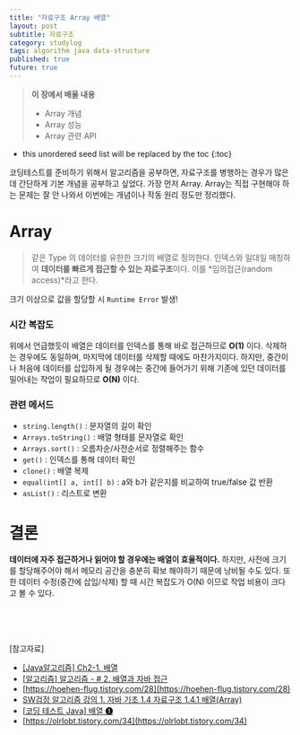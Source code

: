 ```yaml
---
title: "자료구조 Array 배열"
layout: post
subtitle: 자료구조
category: studylog
tags: algorithm java data-structure
published: true
future: true
---
```


> **이 장에서 배울 내용**
>
> * Array 개념
> * Array 성능
> * Array 관련 API

<!--more-->

* this unordered seed list will be replaced by the toc
{:toc}

코딩테스트를 준비하기 위해서 알고리즘을 공부하면, 자료구조를 병행하는 경우가 많은데 간단하게 기본 개념을 공부하고 싶었다. 가장 먼저 Array.
Array는 직접 구현해야 하는 문제는 잘 안 나와서 이번에는 개념이나 작동 원리 정도만 정리했다.

# Array
> 같은 Type 의 데이터를 유한한 크기의 배열로 정의한다. 인덱스와 일대일 매칭하여 **데이터를 빠르게 접근할 수 있는 자료구조**이다. 이를 *임의접근(random access)*라고 한다.

크기 이상으로 값을 할당할 시 `Runtime Error` 발생!
### 시간 복잡도
위에서 언급했듯이 배열은 데이터를 인덱스를 통해 바로 접근하므로 **O(1)** 이다. 삭제하는 경우에도 동일하며, 마지막에 데이터를 삭제할 때에도 마찬가지이다. 하지만, 중간이나 처음에 데이터를 삽입하게 될 경우에는 중간에 들어가기 위해 기존에 있던 데이터를 밀어내는 작업이 필요하므로 **O(N)** 이다.

### 관련 메서드
- `string.length()` : 문자열의 길이 확인
- `Arrays.toString()` : 배열 형태를 문자열로 확인
- `Arrays.sort()` : 오름차순/사전순서로 정렬해주는 함수
- `get()` : 인덱스를 통해 데이터 확인
- `clone()` : 배열 복제
- `equal(int[] a, int[] b)` : a와 b가 같은지를 비교하여 true/false 값 반환
- `asList()` : 리스트로 변환
  
# 결론
**데이터에 자주 접근하거나 읽어야 할 경우에는 배열이 효율적이다.** 하지만, 사전에 크기를 할당해주어야 해서 메모리 공간을 충분히 확보 해야하기 때문에 낭비될 수도 있다. 또한 데이터 수정(중간에 삽입/삭제) 할 때 시간 복잡도가 O(N) 이므로 작업 비용이 크다고 볼 수 있다.


<br/>
<br/>
<br/>

[참고자료]<br/>  
* [[Java알고리즘] Ch2-1. 배열](https://velog.io/@yseonjin/%EC%95%8C%EA%B3%A0%EB%A6%AC%EC%A6%98-Ch2-1.-%EB%B0%B0%EC%97%B4)
* [[알고리즘] 알고리즘 - # 2. 배열과 자바 접근](https://coffeebaralog.tistory.com/19)
* [https://hoehen-flug.tistory.com/28](https://hoehen-flug.tistory.com/28)
* [ SW검정 알고리즘 강의 1. 자바 기초 1.4 자료구조 1.4.1 배열(Array)](https://wikidocs.net/120876)
* [[코딩 테스트 Java] 배열 ❶](https://goldenrabbit.co.kr/2024/02/27/%EC%BD%94%EB%94%A9-%ED%85%8C%EC%8A%A4%ED%8A%B8-java-%EB%B0%B0%EC%97%B4-%E2%9D%B6/)
* [https://olrlobt.tistory.com/34](https://olrlobt.tistory.com/34)